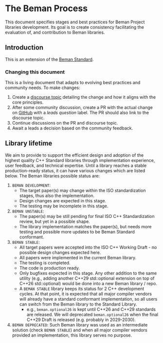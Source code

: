 <!--
SPDX-License-Identifier: Apache-2.0 WITH LLVM-exception
-->

# The Beman Process

This document specifies stages and best practices for Beman Project libraries development.
Its goal is to create consistency facilitating the evaluation of, and
contribution to Beman libraries.


## Introduction

This is an extension of the [Beman Standard](./BEMAN_STANDARD.md).

### Changing this document

This is a living document that adapts to evolving best practices and community
needs. To make changes:

1. Create a [discourse topic](https://discourse.boost.org) detailing the change
   and how it aligns with the core principles.
2. After some community discussion, create a PR with the actual change on
   [GitHub](https://github.com/bemanproject/beman) with a *leads question*
   label. The PR should also link to the discourse topic.
3. Continue discussions on the PR and discourse topic.
4. Await a leads a decision based on the community feedback.

## Library lifetime

We aim to provide to support the efficient design and adoption of the highest quality C++ Standard libraries through implementation experience, user feedback, and technical expertise. Until a library reaches a stable production-ready status,
it can have various changes which are listed below. The Beman libraries possible status are: 

1. `BEMAN DEVELOPMENT`: 
    * The target paper(s) may change within the ISO standardization stages, thus also the implementation.
    * Design changes are expected in this stage.
    * The testing may be incomplete in this stage. 
2. `BEMAN UNSTABLE`: 
    * The paper(s) may be still pending for final ISO C++ Standardization review, but yet in a possible shape. 
    * The library implementation matches the paper(s), but needs more testing and possible more updates to be Beman Standard conformant.
3. `BEMAN STABLE`: 
    * All target papers were accepted into the ISO C++ Working Draft - no possible design changes expected here. 
    * All papers were implemented in the current Beman library.
    * The testing is completed.
    * The code is production ready.
    * Only bugfixes expected in this stage. Any other addition to the same utility (e.g., adding another C++29 std::optional extension on top of C++26 std::optional) would be done into a new Beman library / repo.
    * A `BEMAN STABLE` library keeps its status for 2 C++ development cycles. At that point, it is expected that all major compiler vendors will already have a standard conformant implementation, so all users can switch from the Beman library to the Standard Library.
      * e.g., `beman.optional26` is kept until C++26 and C++29 standards are released. We will deprecated `beman.optional26` when the final C++29 Draft is released (e.g. probably in 2029-2030).
4. `BEMAN DEPRECATED`: Such Beman library was used as an intermediate solution (check `BEMAN STABLE`) and when all major compiler vendors provided an implementation, this library serves no purpose.

